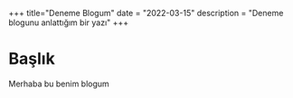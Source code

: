 +++
title="Deneme Blogum"
date = "2022-03-15"
description = "Deneme blogunu anlattığım bir yazı"
+++



# Başlık
Merhaba bu benim blogum
